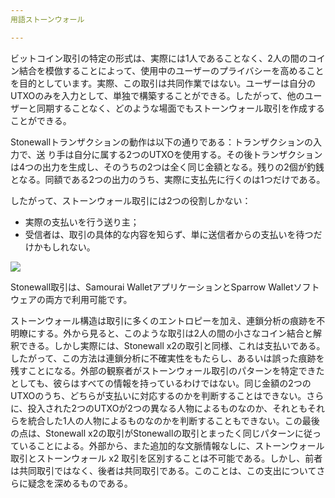 ```yaml
---
用語ストーンウォール

---
```

ビットコイン取引の特定の形式は、実際には1人であることなく、2人の間のコイン結合を模倣することによって、使用中のユーザーのプライバシーを高めることを目的としています。実際、この取引は共同作業ではない。ユーザーは自分のUTXOのみを入力として、単独で構築することができる。したがって、他のユーザーと同期することなく、どのような場面でもストーンウォール取引を作成することができる。

Stonewallトランザクションの動作は以下の通りである：トランザクションの入力で、送 り手は自分に属する2つのUTXOを使用する。その後トランザクションは4つの出力を生成し、そのうちの2つは全く同じ金額となる。残りの2個が釣銭となる。同額である2つの出力のうち、実際に支払先に行くのは1つだけである。

したがって、ストーンウォール取引には2つの役割しかない：


- 実際の支払いを行う送り主；
- 受信者は、取引の具体的な内容を知らず、単に送信者からの支払いを待つだけかもしれない。

![](../../dictionnaire/assets/33.webp)

Stonewall取引は、Samourai WalletアプリケーションとSparrow Walletソフトウェアの両方で利用可能です。

ストーンウォール構造は取引に多くのエントロピーを加え、連鎖分析の痕跡を不明瞭にする。外から見ると、このような取引は2人の間の小さなコイン結合と解釈できる。しかし実際には、Stonewall x2の取引と同様、これは支払いである。したがって、この方法は連鎖分析に不確実性をもたらし、あるいは誤った痕跡を残すことになる。外部の観察者がストーンウォール取引のパターンを特定できたとしても、彼らはすべての情報を持っているわけではない。同じ金額の2つのUTXOのうち、どちらが支払いに対応するのかを判断することはできない。さらに、投入された2つのUTXOが2つの異なる人物によるものなのか、それともそれらを統合した1人の人物によるものなのかを判断することもできない。この最後の点は、Stonewall x2の取引がStonewallの取引とまったく同じパターンに従っていることによる。外部から、また追加的な文脈情報なしに、ストーンウォール取引とストーンウォール x2 取引を区別することは不可能である。しかし、前者は共同取引ではなく、後者は共同取引である。このことは、この支出についてさらに疑念を深めるものである。